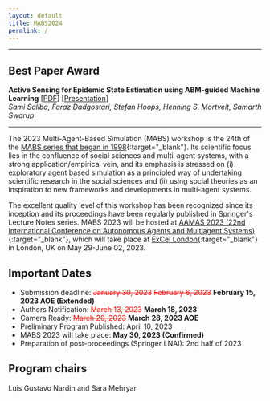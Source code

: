 ```yaml
---
layout: default
title: MABS2024
permlink: /
---
```


---

## Best Paper Award

**Active Sensing for Epidemic State Estimation using ABM-guided Machine Learning** [<a href="../articles/salibaEtAl2023.pdf" target="_blank">PDF</a>] [<a href="../presentations/swarupEtAl2023-presentation.pdf" target="_blank">Presentation</a>]<br/>_Sami Saliba, Faraz Dadgostari, Stefan Hoops, Henning S. Mortveit, Samarth Swarup_

---

The 2023 Multi-Agent-Based Simulation (MABS) workshop is the 24th of the [MABS series that began in 1998](http://www.pcs.usp.br/~mabs/){:target="_blank"}. Its scientific focus lies in the confluence of social sciences and multi-agent systems, with a strong application/empirical vein, and its emphasis is stressed on (i) exploratory agent based simulation as a principled way of undertaking scientific research in the social sciences and (ii) using social theories as an inspiration to new frameworks and developments in multi-agent systems.

The excellent quality level of this workshop has been recognized since its inception and its proceedings have been regularly published in Springer's Lecture Notes series. MABS 2023 will be hosted at [AAMAS 2023 (22nd International Conference on Autonomous Agents and Multiagent Systems)](https://aamas2023.soton.ac.uk){:target="_blank"}, which will take place at [ExCel London](https://www.excel.london/){:target="_blank"} in London, UK on May 29-June 02, 2023.

## Important Dates
* Submission deadline: <span style="color:red">~~January 30, 2023~~ ~~February 6, 2023~~</span> **February 15, 2023 AOE (Extended)**
* Authors Notification: <span style="color:red">~~March 13, 2023~~</span> **March 18, 2023**
* Camera Ready: <span style="color:red">~~March 20, 2023~~</span> **March 28, 2023 AOE**
* Preliminary Program Published: April 10, 2023
* MABS 2023 will take place: **May 30, 2023 (Confirmed)**
* Preparation of post-proceedings (Springer LNAI): 2nd half of 2023

## Program chairs
Luis Gustavo Nardin and Sara Mehryar
